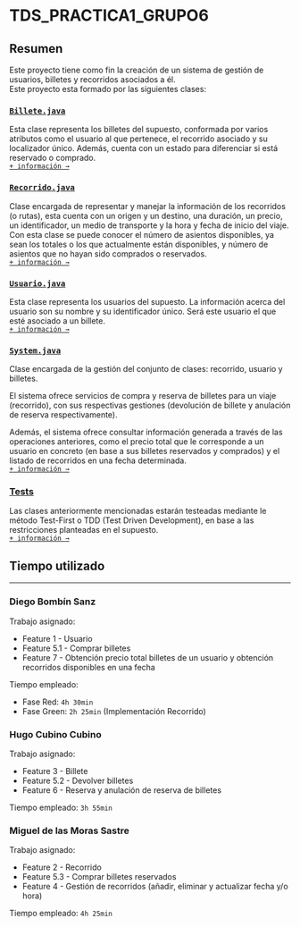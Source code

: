 # TDS_PRACTICA1_GRUPO6
## Resumen

Este proyecto tiene como fin la creación de un sistema de gestión de usuarios, billetes y recorridos asociados a él.<br>
Este proyecto esta formado por las siguientes clases:

### [`Billete.java`](./src/uva/tds/practica1/Billete.java)
Esta clase representa los billetes del supuesto, conformada por varios atributos como el usuario al que pertenece, el recorrido asociado y su localizador único. Además, cuenta con un estado para diferenciar si está reservado o comprado. <br>[`+ información →`](./src/uva/tds/practica1/Billete.java)

### [`Recorrido.java`](./src/uva/tds/practica1/Recorrido.java)
Clase encargada de representar y manejar la información de los recorridos (o rutas), esta cuenta con un origen y un destino, una duración, un precio, un identificador, un  medio de transporte y la hora y fecha de inicio del viaje. Con esta clase se puede conocer el número de asientos disponibles, ya sean los totales o los que actualmente están disponibles, y número de asientos que no hayan sido comprados o reservados. <br>[`+ información →`](./src/uva/tds/practica1/Recorrido.java)

### [`Usuario.java`](./src/uva/tds/practica1/Usuario.java)
Esta clase representa los usuarios del supuesto. La información acerca del usuario son su nombre y su identificador único. Será este usuario el que esté asociado a un billete.<br>[`+ información →`](./src/uva/tds/practica1/Usuario.java)

### [`System.java`](./src/uva/tds/practica1/System.java)
Clase encargada de la gestión del conjunto de clases: recorrido, usuario y billetes.

El sistema ofrece servicios de compra y reserva de billetes para un viaje (recorrido), con sus respectivas gestiones (devolución de billete y anulación de reserva respectivamente). 

Además, el sistema ofrece consultar información generada a través de las operaciones anteriores, como el precio total que le corresponde a un usuario en concreto (en base a sus billetes reservados y comprados) y el listado de recorridos en una fecha determinada.
<br>[`+ información →`](./src/uva/tds/practica1/System.java)

### [Tests](./src/uva/tds/practica1/test/)
Las clases anteriormente mencionadas estarán testeadas mediante le método Test-First o TDD (Test Driven Development), en base a las restricciones planteadas en el supuesto.
<br>[`+ información →`](./src/uva/tds/practica1/test/)

## Tiempo utilizado
----------------------------------
### Diego Bombín Sanz
Trabajo asignado:
- Feature 1 - Usuario
- Feature 5.1 - Comprar billetes
- Feature 7 - Obtención precio total billetes de un usuario y obtención recorridos disponibles en una fecha

Tiempo empleado: 
- Fase Red: `4h 30min`
- Fase Green: `2h 25min` (Implementación Recorrido)
    
### Hugo Cubino Cubino
Trabajo asignado:
- Feature 3 - Billete
- Feature 5.2 - Devolver billetes
- Feature 6 - Reserva y anulación de reserva de billetes

Tiempo empleado: `3h 55min`
### Miguel de las Moras Sastre
Trabajo asignado:
- Feature 2 - Recorrido
- Feature 5.3 - Comprar billetes reservados
- Feature 4 - Gestión de recorridos (añadir, eliminar y actualizar fecha y/o hora)

Tiempo empleado: `4h 25min`
